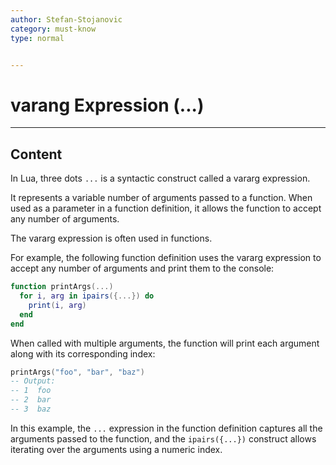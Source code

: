 ```yaml
---
author: Stefan-Stojanovic
category: must-know
type: normal


---
```


# varang Expression (...)

---
## Content

In Lua, three dots `...` is a syntactic construct called a vararg expression. 

It represents a variable number of arguments passed to a function. When used as a parameter in a function definition, it allows the function to accept any number of arguments. 

The vararg expression is often used in functions.

For example, the following function definition uses the vararg expression to accept any number of arguments and print them to the console:
```lua
function printArgs(...)
  for i, arg in ipairs({...}) do
    print(i, arg)
  end
end
```

When called with multiple arguments, the function will print each argument along with its corresponding index:
```lua
printArgs("foo", "bar", "baz")
-- Output:
-- 1  foo
-- 2  bar
-- 3  baz
```

In this example, the `...` expression in the function definition captures all the arguments passed to the function, and the `ipairs({...})` construct allows iterating over the arguments using a numeric index.